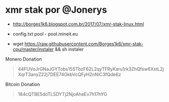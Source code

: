 # xmr stak por @Jonerys
- http://borges1k6.blogspot.com.br/2017/07/xmr-stak-linux.html


- config.txt pool - pool.mineit.eu
- wget https://raw.githubusercontent.com/Borges1k6/xmr-stak-cpu/master/instaler && sh instaler



Monero Donation
> 44FUVoJrGNaJGYTobs15STbzF62L2qyTFRyKaru1rk3ZhQfsw6XstL2jXqrT3anyZ22j7DEE74GkbVcQFyH2nNiC3fQde6z
 
Bitcoin Donation
> 184cQTBE5doTLSDYTj2NjoAheEv7h17hYG
